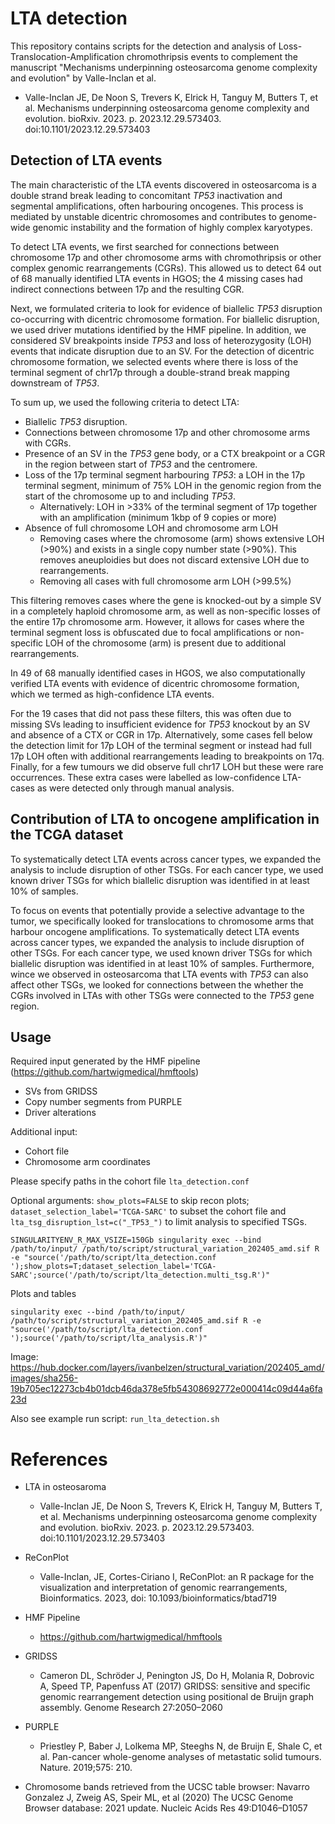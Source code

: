 # LTA detection

This repository contains scripts for the detection and analysis of Loss-Translocation-Amplification chromothripsis events to complement the manuscript "Mechanisms underpinning osteosarcoma genome complexity and evolution" by Valle-Inclan et al. 

*   Valle-Inclan JE, De Noon S, Trevers K, Elrick H, Tanguy M, Butters T, et al. Mechanisms underpinning osteosarcoma genome complexity and evolution. bioRxiv. 2023. p. 2023.12.29.573403. doi:10.1101/2023.12.29.573403 


## Detection of LTA events 

The main characteristic of the LTA events discovered in osteosarcoma is a double strand break leading to concomitant _TP53_ inactivation and segmental amplifications, often harbouring oncogenes. This process is mediated by unstable dicentric chromosomes and contributes to genome-wide genomic instability and the formation of highly complex karyotypes.


To detect LTA events, we first searched for connections between chromosome 17p and other chromosome arms with chromothripsis or other complex genomic rearrangements (CGRs).
This allowed us to detect 64 out of 68 manually identified LTA events in HGOS; the 4 missing cases had indirect connections between 17p and the resulting CGR.


Next, we formulated criteria to look for evidence of biallelic _TP53_ disruption co-occurring with dicentric chromosome formation. For biallelic disruption, we used driver mutations identified by the HMF pipeline. In addition, we considered SV breakpoints inside _TP53_ and loss of heterozygosity (LOH) events that indicate disruption due to an SV. For the detection of dicentric chromosome formation, we selected events where there is loss of the terminal segment of chr17p through a double-strand break mapping downstream of _TP53_.  

To sum up, we used the following criteria to detect LTA: 

* Biallelic _TP53_ disruption. 
* Connections between chromosome 17p and other chromosome arms with CGRs.
* Presence of an SV in the _TP53_ gene body, or a CTX breakpoint or a CGR in the region between start of _TP53_ and the centromere.
* Loss of the 17p terminal segment harbouring _TP53_: a  LOH in the 17p terminal segment, minimum of 75% LOH in the genomic region from the start of the chromosome up to and including _TP53_. 
   * Alternatively: LOH in >33% of the terminal segment of 17p together with an amplification (minimum 1kbp of 9 copies or more)
* Absence of full chromosome LOH and chromosome arm LOH
   * Removing cases where the chromosome (arm) shows extensive LOH (>90%) and exists in a single copy number state (>90%). This removes aneuploidies but does not discard extensive LOH due to rearrangements.
   * Removing all cases with full chromosome arm LOH (>99.5%)

This filtering removes cases where the gene is knocked-out by a simple SV in a completely haploid chromosome arm, as well as non-specific losses of the entire 17p chromosome arm. However, it allows for cases where the terminal segment loss is obfuscated due to focal amplifications or non-specific LOH of the chromosome (arm) is present due to additional rearrangements.

In 49 of 68 manually identified cases in HGOS, we also computationally verified LTA events with evidence of dicentric chromosome formation, which we termed as high-confidence LTA events.

For the 19 cases that did not pass these filters, this was often due to missing SVs leading to insufficient evidence for _TP53_ knockout by an SV and absence of a CTX or CGR in 17p. Alternatively, some cases fell below the detection limit for 17p LOH of the terminal segment or instead had full 17p LOH often with additional rearrangements leading to breakpoints on 17q. Finally, for a few tumours we did observe full chr17 LOH but these were rare occurrences. These extra cases were labelled as low-confidence LTA-cases as were detected only through manual analysis.

## Contribution of LTA to oncogene amplification in the TCGA dataset 

To systematically detect LTA events across cancer types, we expanded the analysis to include disruption of other TSGs. For each cancer type, we used known driver TSGs for which biallelic disruption was identified in at least 10% of samples.

To focus on events that potentially provide a selective advantage to the tumor, we specifically looked for translocations to chromosome arms that harbour oncogene amplifications. To systematically detect LTA events across cancer types, we expanded the analysis to include disruption of other TSGs. For each cancer type, we used known driver TSGs for which biallelic disruption was identified in at least 10% of samples. Furthermore, wince we observed in osteosarcoma that LTA events with _TP53_ can also affect other TSGs, we looked for connections between the whether the CGRs involved in LTAs with other TSGs were connected to the _TP53_ gene region. 


## Usage

Required input generated by the HMF pipeline (https://github.com/hartwigmedical/hmftools)

* SVs from GRIDSS
* Copy number segments from PURPLE
* Driver alterations 

Additional input:

* Cohort file
* Chromosome arm coordinates

Please specify paths in the cohort file `lta_detection.conf`

Optional arguments: `show_plots=FALSE` to skip recon plots; `dataset_selection_label='TCGA-SARC'` to subset the cohort file and `lta_tsg_disruption_lst=c("_TP53_")` to limit analysis to specified TSGs. 

`SINGULARITYENV_R_MAX_VSIZE=150Gb
singularity exec --bind /path/to/input/ /path/to/script/structural_variation_202405_amd.sif R -e "source('/path/to/script/lta_detection.conf ');show_plots=T;dataset_selection_label='TCGA-SARC';source('/path/to/script/lta_detection.multi_tsg.R')"`

Plots and tables

`singularity exec --bind /path/to/input/ /path/to/script/structural_variation_202405_amd.sif R -e "source('/path/to/script/lta_detection.conf ');source('/path/to/script/lta_analysis.R')"`


Image: https://hub.docker.com/layers/ivanbelzen/structural_variation/202405_amd/images/sha256-19b705ec12273cb4b01dcb46da378e5fb54308692772e000414c09d44a6fa23d

Also see example run script: `run_lta_detection.sh`

# References

* LTA in osteosaroma
   *   Valle-Inclan JE, De Noon S, Trevers K, Elrick H, Tanguy M, Butters T, et al. Mechanisms underpinning osteosarcoma genome complexity and evolution. bioRxiv. 2023. p. 2023.12.29.573403. doi:10.1101/2023.12.29.573403 

* ReConPlot
   *   Valle-Inclan, JE, Cortes-Ciriano I, ReConPlot: an R package for the visualization and interpretation of genomic rearrangements, Bioinformatics. 2023, doi: 10.1093/bioinformatics/btad719

* HMF Pipeline
   *   https://github.com/hartwigmedical/hmftools

* GRIDSS
   *   Cameron DL, Schröder J, Penington JS, Do H, Molania R, Dobrovic A, Speed TP, Papenfuss AT (2017) GRIDSS: sensitive and specific genomic rearrangement detection using positional de Bruijn graph assembly. Genome Research 27:2050–2060

* PURPLE
   * Priestley P, Baber J, Lolkema MP, Steeghs N, de Bruijn E, Shale C, et al. Pan-cancer whole-genome analyses of metastatic solid tumours. Nature. 2019;575: 210.

*  Chromosome bands retrieved from the UCSC table browser: Navarro Gonzalez J, Zweig AS, Speir ML, et al (2020) The UCSC Genome Browser database: 2021 update. Nucleic Acids Res 49:D1046–D1057

